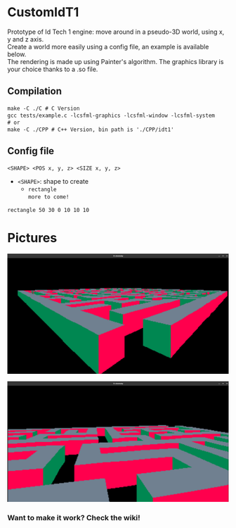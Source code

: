 # CustomIdT1

Prototype of Id Tech 1 engine: move around in a pseudo-3D world, using x, y and z axis. <br>
Create a world more easily using a config file, an example is available below. <br>
The rendering is made up using Painter's algorithm. The graphics library is your choice thanks to a .so file.

## Compilation

```shell
make -C ./C # C Version
gcc tests/example.c -lcsfml-graphics -lcsfml-window -lcsfml-system
# or
make -C ./CPP # C++ Version, bin path is './CPP/idt1'
```

## Config file

```
<SHAPE> <POS x, y, z> <SIZE x, y, z>
```

- `<SHAPE>`: shape to create
  - `rectangle` <br>
`more to come!`

```
rectangle 50 30 0 10 10 10
```

# Pictures

![the maze is seen above it, a part is pixelized because too far away. The maze has their walls fuschia and green.](./assets/maze1.png "view onto maze")

![the maze is seen above it. The maze has their walls fuschia and green.](./assets/maze2.png "view onto maze")

### Want to make it work? Check the wiki!
